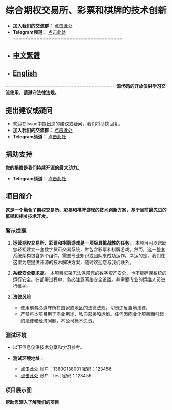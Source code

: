 # 综合期权交易所、彩票和棋牌的技术创新

- **加入我们的交流群：** [点击此处](https://t.me/not_delme)
- **Telegram频道：** [点击此处](https://t.me/not_delme)
=====================================
- ## [中文繁體](README-TW.md)
- ## [English](README-EN.md)
=====================================
**源代码的开放仅供学习交流使用，请遵守法律法规。**

## 提出建议或疑问
- 欢迎在Issue中提出您的建议或疑问，我们将尽快回复。
- **加入我们的交流群：** [点击此处](https://t.me/not_delme)
- **Telegram频道：** [点击此处](https://t.me/not_delme)

## 捐助支持
**您的捐赠是我们持续开源的最大动力。**
- **Telegram频道：** [点击此处](https://t.me/not_delme)

## 项目简介

**这是一个融合了期权交易所、彩票和棋牌游戏的技术创新方案，基于目前最先进的框架和相关技术开发。**

### 警示提醒

1. **运营期权交易所、彩票和棋牌游戏是一项极具挑战性的任务。**
   本项目可以帮助您轻松建立一套数字货币交易系统，并包含彩票和棋牌游戏。然而，这一整套系统架构包含多个组件，需要专业知识或团队来成功运作。幸运的是，我们在这里为您提供开源的技术解决方案，随时欢迎您与我们联系。

2. **系统安全要求高。**
   本项目框架无法保障您的数字资产安全，也不能确保系统的运行安全。在部署过程中，务必注意网络安全设置，并需要专业的运维人员进行维护。

3. **法律风险**
   - 使用前务必遵守所在国家或地区的法律法规，切勿违反当地法律。
   - 严禁将本项目用于商业用途，私自部署和运维。任何因商业化项目而引起的法律和经济问题，本公司概不负责。

### 测试环境
- 以下信息仅供技术分享和学习参考。

- **测试环境地址：**
  - [点击此处](https://www.google.com) 账户：13800138001 密码：123456
  - [点击此处](https://www.google.com) 账户：test 密码：123456

### 项目展示图
**帮助您深入了解我们的项目**
